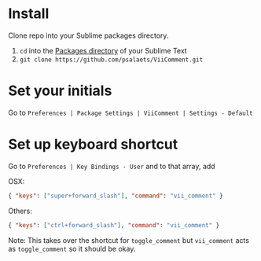 # Install

Clone repo into your Sublime packages directory.

1. `cd` into the [Packages directory](http://docs.sublimetext.info/en/latest/basic_concepts.html#the-packages-directory) of your Sublime Text
2. `git clone https://github.com/psalaets/ViiComment.git`

# Set your initials

Go to `Preferences | Package Settings | ViiComment | Settings - Default`

# Set up keyboard shortcut

Go to  `Preferences | Key Bindings - User` and to that array, add

OSX:

```json
{ "keys": ["super+forward_slash"], "command": "vii_comment" }
```

Others:

```json
{ "keys": ["ctrl+forward_slash"], "command": "vii_comment" }
```

Note: This takes over the shortcut for `toggle_comment` but `vii_comment` acts as `toggle_comment` so it should be okay.
